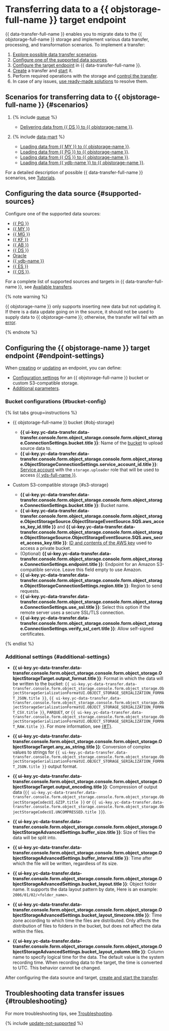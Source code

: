 # Transferring data to a {{ objstorage-full-name }} target endpoint

{{ data-transfer-full-name }} enables you to migrate data to the {{ objstorage-full-name }} storage and implement various data transfer, processing, and transformation scenarios. To implement a transfer:

1. [Explore possible data transfer scenarios](#scenarios).
1. [Configure one of the supported data sources](#supported-sources).
1. [Configure the target endpoint](#endpoint-settings) in {{ data-transfer-full-name }}.
1. [Create](../../transfer.md#create) a transfer and [start](../../transfer.md#activate) it.
1. Perform required operations with the storage and [control the transfer](../../monitoring.md).
1. In case of any issues, [use ready-made solutions](../../../../data-transfer/troubleshooting/index.md) to resolve them.

## Scenarios for transferring data to {{ objstorage-full-name }} {#scenarios}

1. {% include [queue](../../../../_includes/data-transfer/scenario-captions/queue.md) %}
    * [Delivering data from {{ DS }} to {{ objstorage-name }}](../../../tutorials/yds-to-objstorage.md).

1. {% include [data-mart](../../../../_includes/data-transfer/scenario-captions/storage.md) %}
    
    * [Loading data from {{ MY }} to {{ objstorage-name }}](../../../tutorials/mmy-objs-migration.md).
    * [Loading data from {{ PG }} to {{ objstorage-name }}](../../../tutorials/mpg-to-objstorage.md).
    * [Loading data from {{ OS }} to {{ objstorage-name }}](../../../tutorials/opensearch-to-object-storage.md).
    * [Loading data from {{ ydb-name }} to {{ objstorage-name }}](../../../tutorials/ydb-to-object-storage.md).

For a detailed description of possible {{ data-transfer-full-name }} scenarios, see [Tutorials](../../../tutorials/index.md).

## Configuring the data source {#supported-sources}

Configure one of the supported data sources:

* [{{ PG }}](../source/postgresql.md)
* [{{ MY }}](../source/mysql.md)
* [{{ MG }}](../source/mongodb.md)
* [{{ KF }}](../source/kafka.md)
* [{{ AB }}](../../../transfer-matrix.md#airbyte)
* [{{ DS }}](../source/data-streams.md)
* [Oracle](../source/oracle.md)
* [{{ ydb-name }}](../source/ydb.md)
* [{{ ES }}](../source/elasticsearch.md)
* [{{ OS }}](../source/opensearch.md).

For a complete list of supported sources and targets in {{ data-transfer-full-name }}, see [Available transfers](../../../transfer-matrix.md).

{% note warning %}

{{ objstorage-name }} only supports inserting new data but not updating it. If there is a data update going on in the source, it should not be used to supply data to {{ objstorage-name }}; otherwise, the transfer will fail with an [error](#update-not-supported).

{% endnote %}

## Configuring the {{ objstorage-name }} target endpoint {#endpoint-settings}

When [creating](../index.md#create) or [updating](../index.md#update) an endpoint, you can define:

* [Configuration settings](#bucket-config) for an {{ objstorage-full-name }} bucket or custom S3-compatible storage.
* [Additional parameters](#additional-settings).

### Bucket configurations {#bucket-config}

{% list tabs group=instructions %}

- {{ objstorage-full-name }} bucket {#obj-storage}


    * **{{ ui-key.yc-data-transfer.data-transfer.console.form.object_storage.console.form.object_storage.ConnectionSettings.bucket.title }}**: Name of the [bucket](../../../../storage/concepts/bucket.md) to upload source data to.
    * **{{ ui-key.yc-data-transfer.data-transfer.console.form.object_storage.console.form.object_storage.ObjectStorageConnectionSettings.service_account_id.title }}**: [Service account](../../../../iam/concepts/users/service-accounts.md) with the `storage.uploader` role that will be used to access [{{ yds-full-name }}](../../../../data-streams/).


- Custom S3-compatible storage {#s3-storage}

    * **{{ ui-key.yc-data-transfer.data-transfer.console.form.object_storage.console.form.object_storage.ConnectionSettings.bucket.title }}**: Bucket name.
    * **{{ ui-key.yc-data-transfer.data-transfer.console.form.object_storage.console.form.object_storage.ObjectStorageSource.ObjectStorageEventSource.SQS.aws_access_key_id.title }}** and **{{ ui-key.yc-data-transfer.data-transfer.console.form.object_storage.console.form.object_storage.ObjectStorageSource.ObjectStorageEventSource.SQS.aws_secret_access_key.title }}**: [ID and contents of the AWS key](https://docs.aws.amazon.com/general/latest/gr/aws-sec-cred-types.html#access-keys-and-secret-access-keys) used to access a private bucket.
    * (Optional) **{{ ui-key.yc-data-transfer.data-transfer.console.form.object_storage.console.form.object_storage.ConnectionSettings.endpoint.title }}**: Endpoint for an Amazon S3-compatible service. Leave this field empty to use Amazon.
    * **{{ ui-key.yc-data-transfer.data-transfer.console.form.object_storage.console.form.object_storage.ObjectStorageConnectionSettings.region.title }}**: Region to send requests.
    * **{{ ui-key.yc-data-transfer.data-transfer.console.form.object_storage.console.form.object_storage.ConnectionSettings.use_ssl.title }}**: Select this option if the remote server uses a secure SSL/TLS connection.
    * **{{ ui-key.yc-data-transfer.data-transfer.console.form.object_storage.console.form.object_storage.ConnectionSettings.verify_ssl_cert.title }}**: Allow self-signed certificates.

{% endlist %}

### Additional settings {#additional-settings}

* **{{ ui-key.yc-data-transfer.data-transfer.console.form.object_storage.console.form.object_storage.ObjectStorageTarget.output_format.title }}**: Format in which the data will be written to the bucket: `{{ ui-key.yc-data-transfer.data-transfer.console.form.object_storage.console.form.object_storage.ObjectStorageSerializationFormatUI.OBJECT_STORAGE_SERIALIZATION_FORMAT_JSON.title }}`, `{{ ui-key.yc-data-transfer.data-transfer.console.form.object_storage.console.form.object_storage.ObjectStorageSerializationFormatUI.OBJECT_STORAGE_SERIALIZATION_FORMAT_CSV.title }}`, `PARQUET`, or `{{ ui-key.yc-data-transfer.data-transfer.console.form.object_storage.console.form.object_storage.ObjectStorageSerializationFormatUI.OBJECT_STORAGE_SERIALIZATION_FORMAT_RAW.title }}`. For more information, see [{#T}](../../../concepts/serializer.md#serializer-s3).

* **{{ ui-key.yc-data-transfer.data-transfer.console.form.object_storage.console.form.object_storage.ObjectStorageTarget.any_as_string.title }}**: Conversion of complex values to strings for `{{ ui-key.yc-data-transfer.data-transfer.console.form.object_storage.console.form.object_storage.ObjectStorageSerializationFormatUI.OBJECT_STORAGE_SERIALIZATION_FORMAT_JSON.title }}` output format.

* **{{ ui-key.yc-data-transfer.data-transfer.console.form.object_storage.console.form.object_storage.ObjectStorageTarget.output_encoding.title }}**: Compression of output data (`{{ ui-key.yc-data-transfer.data-transfer.console.form.object_storage.console.form.object_storage.ObjectStorageCodecUI.GZIP.title }}` or `{{ ui-key.yc-data-transfer.data-transfer.console.form.object_storage.console.form.object_storage.ObjectStorageCodecUI.UNCOMPRESSED.title }}`).

* **{{ ui-key.yc-data-transfer.data-transfer.console.form.object_storage.console.form.object_storage.ObjectStorageAdvancedSettings.buffer_size.title }}**: Size of files the data will be split into.

* **{{ ui-key.yc-data-transfer.data-transfer.console.form.object_storage.console.form.object_storage.ObjectStorageAdvancedSettings.buffer_interval.title }}**: Time after which the file will be written, regardless of its size.

* **{{ ui-key.yc-data-transfer.data-transfer.console.form.object_storage.console.form.object_storage.ObjectStorageAdvancedSettings.bucket_layout.title }}**: Object folder name. It supports the data layout pattern by date, Here is an example: `2006/01/02/<folder_name>`.

* **{{ ui-key.yc-data-transfer.data-transfer.console.form.object_storage.console.form.object_storage.ObjectStorageAdvancedSettings.bucket_layout_timezone.title }}**: Time zone according to which time the files are distributed. Only affects the distribution of files to folders in the bucket, but does not affect the data within the files.

* **{{ ui-key.yc-data-transfer.data-transfer.console.form.object_storage.console.form.object_storage.ObjectStorageAdvancedSettings.bucket_layout_column.title }}**: Column name to specify logical time for the data. The default value is the system recording time. When recording data to the target, the time is converted to UTC. This behavior cannot be changed.

After configuring the data source and target, [create and start the transfer](../../transfer.md#create).

## Troubleshooting data transfer issues {#troubleshooting}

For more troubleshooting tips, see [Troubleshooting](../../../troubleshooting/index.md).

{% include [update-not-supported](../../../../_includes/data-transfer/troubles/object-storage/update-not-supported.md) %}
